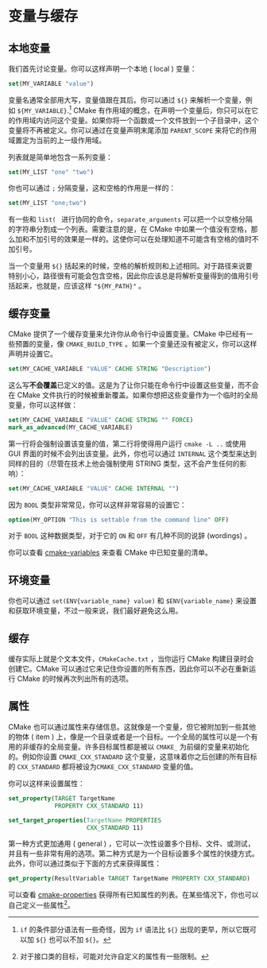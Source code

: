 # 变量与缓存

## 本地变量

我们首先讨论变量。你可以这样声明一个本地 ( local ) 变量：

```CMake
set(MY_VARIABLE "value")
```

变量名通常全部用大写，变量值跟在其后。你可以通过 `${}` 来解析一个变量，例如 `${MY_VARIABLE}`.[^1] CMake 有作用域的概念，在声明一个变量后，你只可以在它的作用域内访问这个变量。如果你将一个函数或一个文件放到一个子目录中，这个变量将不再被定义。你可以通过在变量声明末尾添加 `PARENT_SCOPE` 来将它的作用域置定为当前的上一级作用域。

列表就是简单地包含一系列变量：

```cmake
set(MY_LIST "one" "two")
```

你也可以通过 `;` 分隔变量，这和空格的作用是一样的：

```cmake
set(MY_LIST "one;two")
```

有一些和 `list( ` 进行协同的命令，`separate_arguments` 可以把一个以空格分隔的字符串分割成一个列表。需要注意的是，在 CMake 中如果一个值没有空格，那么加和不加引号的效果是一样的。这使你可以在处理知道不可能含有空格的值时不加引号。

当一个变量用 `${}` 括起来的时候，空格的解析规则和上述相同。对于路径来说要特别小心，路径很有可能会包含空格，因此你应该总是将解析变量得到的值用引号括起来，也就是，应该这样 `"${MY_PATH}"` 。

## 缓存变量

CMake 提供了一个缓存变量来允许你从命令行中设置变量。CMake 中已经有一些预置的变量，像 `CMAKE_BUILD_TYPE` 。如果一个变量还没有被定义，你可以这样声明并设置它。

```cmake
set(MY_CACHE_VARIABLE "VALUE" CACHE STRING "Description")
```

这么写**不会覆盖**已定义的值。这是为了让你只能在命令行中设置这些变量，而不会在 CMake 文件执行的时候被重新覆盖。如果你想把这些变量作为一个临时的全局变量，你可以这样做：

```cmake
set(MY_CACHE_VARIABLE "VALUE" CACHE STRING "" FORCE)
mark_as_advanced(MY_CACHE_VARIABLE)
```

第一行将会强制设置该变量的值，第二行将使得用户运行 `cmake -L ..` 或使用 GUI 界面的时候不会列出该变量。此外，你也可以通过 `INTERNAL` 这个类型来达到同样的目的（尽管在技术上他会强制使用 STRING 类型，这不会产生任何的影响）：

```cmake
set(MY_CACHE_VARIABLE "VALUE" CACHE INTERNAL "")
```

因为 `BOOL` 类型非常常见，你可以这样非常容易的设置它：

```cmake
option(MY_OPTION "This is settable from the command line" OFF)
```

对于 `BOOL` 这种数据类型，对于它的 `ON` 和 `OFF` 有几种不同的说辞 (wordings) 。

你可以查看 [cmake-variables] 来查看 CMake 中已知变量的清单。

## 环境变量

你也可以通过 `set(ENV{variable_name} value)` 和 `$ENV{variable_name}` 来设置和获取环境变量，不过一般来说，我们最好避免这么用。

## 缓存

缓存实际上就是个文本文件，`CMakeCache.txt` ，当你运行 CMake 构建目录时会创建它。CMake 可以通过它来记住你设置的所有东西，因此你可以不必在重新运行 CMake 的时候再次列出所有的选项。

## 属性

CMake 也可以通过属性来存储信息。这就像是一个变量，但它被附加到一些其他的物体 ( item ) 上，像是一个目录或者是一个目标。一个全局的属性可以是一个有用的非缓存的全局变量。许多目标属性都是被以 `CMAKE_` 为前缀的变量来初始化的。例如你设置 `CMAKE_CXX_STANDARD` 这个变量，这意味着你之后创建的所有目标的 `CXX_STANDARD` 都将被设为`CMAKE_CXX_STANDARD` 变量的值。

你可以这样来设置属性：

```cmake
set_property(TARGET TargetName
             PROPERTY CXX_STANDARD 11)

set_target_properties(TargetName PROPERTIES
                      CXX_STANDARD 11)
```

第一种方式更加通用 ( general ) ，它可以一次性设置多个目标、文件、或测试，并且有一些非常有用的选项。第二种方式是为一个目标设置多个属性的快捷方式。此外，你可以通过类似于下面的方式来获得属性：

```cmake
get_property(ResultVariable TARGET TargetName PROPERTY CXX_STANDARD)
```

可以查看 [cmake-properties] 获得所有已知属性的列表。在某些情况下，你也可以自己定义一些属性[^2]。

[cmake-properties]: https://cmake.org/cmake/help/latest/manual/cmake-properties.7.html
[cmake-variables]: https://cmake.org/cmake/help/latest/manual/cmake-variables.7.html

[^1]: `if` 的条件部分语法有一些奇怪，因为 `if` 语法比 `${}` 出现的更早，所以它既可以加 `${}` 也可以不加 `${}`。
[^2]: 对于接口类的目标，可能对允许自定义的属性有一些限制。

